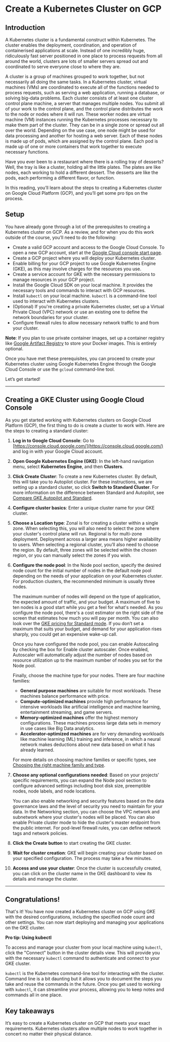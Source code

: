 
# Create a Kubernetes Cluster on GCP

## Introduction

A Kubernetes cluster is a fundamental construct within Kubernetes. The cluster enables the deployment, coordination, and operation of containerised applications at scale. Instead of one incredibly huge, ridiculously fast server positioned in one place to process requests from all around the world, clusters are lots of smaller servers spread out and coordinated to serve everyone close to where they are.

A cluster is a group of machines grouped to work together, but not necessarily all doing the same tasks. In a Kubernetes cluster, virtual machines (VMs) are coordinated to execute all of the functions needed to process requests, such as serving a web application, running a database, or solving big-data problems. Each cluster consists of at least one cluster control plane machine, a server that manages multiple nodes. You submit all of your work to the control plane, and the control plane distributes the work to the node or nodes where it will run. These worker nodes are virtual machine (VM) instances running the Kubernetes processes necessary to make them part of the cluster. They can be in a single zone or spread out all over the world. Depending on the use case, one node might be used for data processing and another for hosting a web server. Each of these nodes is made up of pods, which are assigned by the control plane. Each pod is made up of one or more containers that work together to execute necessary functions.

Have you ever been to a restaurant where there is a rolling tray of desserts? Well, the tray is like a cluster, holding all the little plates. The plates are like nodes, each working to hold a different dessert. The desserts are like the pods, each performing a different flavor, or function.

In this reading, you’ll learn about the steps to creating a Kubernetes cluster on Google Cloud Platform (GCP), and you’ll get some pro tips on the process.

## Setup

You have already gone through a lot of the prerequisites to creating a Kubernetes cluster on GCP. As a review, and for when you do this work outside of the course, you’ll need to do the following:

- Create a valid GCP account and access to the Google Cloud Console. To open a new GCP account, start at the [Google Cloud console start page](https://console.cloud.google.com/).
- Create a GCP project where you will deploy your Kubernetes cluster.
- Enable billing for your GCP project to use Google Kubernetes Engine (GKE), as this may involve charges for the resources you use.
- Create a service account for GKE with the necessary permissions to manage resources in your GCP project.
- Install the Google Cloud SDK on your local machine. It provides the necessary tools and commands to interact with GCP resources.
- Install `kubectl` on your local machine. `kubectl` is a command-line tool used to interact with Kubernetes clusters.
- (Optional) If you're creating a private Kubernetes cluster, set up a Virtual Private Cloud (VPC) network or use an existing one to define the network boundaries for your cluster.
- Configure firewall rules to allow necessary network traffic to and from your cluster.

**Note**: If you plan to use private container images, set up a container registry like [Google Artifact Registry](https://cloud.google.com/artifact-registry) to store your Docker images. This is entirely optional.

Once you have met these prerequisites, you can proceed to create your Kubernetes cluster using Google Kubernetes Engine through the Google Cloud Console or use the `gcloud` command-line tool.

Let’s get started!

---

## Creating a GKE Cluster using Google Cloud Console

As you get started working with Kubernetes clusters on Google Cloud Platform (GCP), the first thing to do is create a cluster to work with. Here are the steps to creating a standard cluster:

1. **Log in to Google Cloud Console**: Go to [https://console.cloud.google.com/](https://console.cloud.google.com/) and log in with your Google Cloud account.
2. **Open Google Kubernetes Engine (GKE)**: In the left-hand navigation menu, select **Kubernetes Engine**, and then **Clusters**.
3. **Click Create Cluster**: To create a new Kubernetes cluster. By default, this will take you to Autopilot cluster. For these instructions, we are setting up a standard cluster, so click **Switch to Standard Cluster**. For more information on the difference between Standard and Autopilot, see [Compare GKE Autopilot and Standard](https://cloud.google.com/kubernetes-engine/docs/concepts/autopilot-overview).
4. **Configure cluster basics**: Enter a unique cluster name for your GKE cluster.
5. **Choose a Location type**: Zonal is for creating a cluster within a single zone. When selecting this, you will also need to select the zone where your cluster's control plane will run. Regional is for multi-zone deployment. Deployment across a larger area means higher availability to users. When selecting a regional cluster, you’ll also need to choose the region. By default, three zones will be selected within the chosen region, or you can manually select the zones if you wish.
6. **Configure the node pool**: In the Node pool section, specify the desired node count for the initial number of nodes in the default node pool depending on the needs of your application on your Kubernetes cluster. For production clusters, the recommended minimum is usually three nodes.

   The maximum number of nodes will depend on the type of application, the expected amount of traffic, and your budget. A maximum of five to ten nodes is a good start while you get a feel for what's needed. As you configure the node pool, there's a cost estimator on the right side of the screen that estimates how much you will pay per month. You can also look over the [GKE pricing for Standard mode](https://cloud.google.com/kubernetes-engine/pricing). If you don’t set a maximum that suits your budget, and demand for your application rises sharply, you could get an expensive wake-up call.

   Once you have configured the node pool, you can enable Autoscaling by checking the box for Enable cluster autoscaler. Once enabled, Autoscaler will automatically adjust the number of nodes based on resource utilization up to the maximum number of nodes you set for the Node pool.

   Finally, choose the machine type for your nodes. There are four machine families:
   - **General purpose machines** are suitable for most workloads. These machines balance performance with price.
   - **Compute-optimized machines** provide high performance for intensive workloads like artificial intelligence and machine learning, entertainment streaming, and game servers.
   - **Memory-optimized machines** offer the highest memory configurations. These machines process large data sets in memory in use cases like Big Data analytics.
   - **Accelerator-optimized machines** are for very demanding workloads like machine learning (ML) training and inference, in which a neural network makes deductions about new data based on what it has already learned.

   For more details on choosing machine families or specific types, see [Choosing the right machine family and type](https://cloud.google.com/compute/docs/machine-types).

7. **Choose any optional configurations needed**: Based on your projects’ specific requirements, you can expand the Node pool section to configure advanced settings including boot disk size, preemptible nodes, node labels, and node locations.

   You can also enable networking and security features based on the data governance laws and the level of security you need to maintain for your data. In the Networking section, you can choose the VPC network and subnetwork where your cluster's nodes will be placed. You can also enable Private cluster mode to hide the cluster's master endpoint from the public internet. For pod-level firewall rules, you can define network tags and network policies.

8. **Click the Create button** to start creating the GKE cluster.
9. **Wait for cluster creation**: GKE will begin creating your cluster based on your specified configuration. The process may take a few minutes.
10. **Access and use your cluster**: Once the cluster is successfully created, you can click on the cluster name in the GKE dashboard to view its details and manage the cluster.

---

## Congratulations!

That's it! You have now created a Kubernetes cluster on GCP using GKE with the desired configurations, including the specified node count and other settings. You can now start deploying and managing your applications on the GKE cluster.

**Pro tip: Using kubectl**

To access and manage your cluster from your local machine using `kubectl`, click the "Connect" button in the cluster details view. This will provide you with the necessary `kubectl` command to authenticate and connect to your GKE cluster.

`kubectl` is the Kubernetes command-line tool for interacting with the cluster. Command line is a bit daunting but it allows you to document the steps you take and reuse the commands in the future. Once you get used to working with `kubectl`, it can streamline your process, allowing you to keep notes and commands all in one place.

## Key takeaways

It’s easy to create a Kubernetes cluster on GCP that meets your exact requirements. Kubernetes clusters allow multiple nodes to work together in concert no matter their physical distance.
